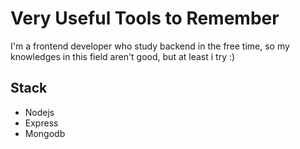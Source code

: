 # Very Useful Tools to Remember

I'm a frontend developer who study backend in the free time, so my knowledges in this field aren't good, but at least i try :)  

## Stack

- Nodejs
- Express
- Mongodb

